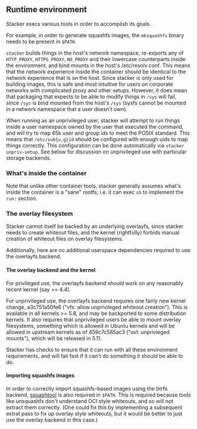 ## Runtime environment

Stacker execs various tools in order to accomplish its goals.

For example, in order to generate squashfs images, the `mksquashfs` binary
needs to be present in `$PATH`.

`stacker` builds things in the host's network namespace, re-exports any of
`HTTP_PROXY`, `HTTPS_PROXY`, `NO_PROXY` and their lowercase counterparts inside
the environment, and bind mounts in the host's /etc/resolv.conf. This means
that the network experience inside the container should be identical to the
network experience that is on the host. Since stacker is only used for building
images, this is safe and most intuitive for users on corporate networks with
complicated proxy and other setups. However, it does mean that packaging that
expects to be able to modify things in `/sys` will fail, since `/sys` is bind
mounted from the host's `/sys` (sysfs cannot be mounted in a network namespace
that a user doesn't own).

When running as an unprivileged user, stacker will attempt to run things inside
a user namespace owned by the user that executed the command, and will try to
map 65k user and group ids to meet the POSIX standard. This means that
`/etc/sub{u,g}id` should be configured with enough uids to map things
correctly. This configuration can be done automatically via `stacker
unpriv-setup`. See below for discussion on unprivileged use with particular
storage backends.

### What's inside the container

Note that unlike other container tools, stacker generally assumes what's inside
the container is a "sane" rootfs, i.e. it can exec `sh` to implement the `run:`
section.

### The overlay filesystem

Stacker cannot itself be backed by an underlying overlayfs, since stacker needs
to create whiteout files, and the kernel (rightfully) forbids manual creation
of whiteout files on overlay filesystems.

Additionally, here are no additional userspace dependencies required to use the
overlayfs backend.

#### The overlay backend and the kernel

For privileged use, the overlayfs backend should work on any reasonably recent
kernel (say >= 4.4).

For unprivileged use, the overlayfs backend requires one fairly new kernel
change, a3c751a50fe6 ("vfs: allow unprivileged whiteout creation"). This is
available in all kernels >= 5.8, and may be backported to some distribution
kernels. It also requires that unprivileged users be able to mount overlay
filesystems, something which is allowed in Ubuntu kernels and will be allowed in
upstream kernels as of 459c7c565ac3 ("ovl: unprivieged mounts"), which will be
released in 5.11.

Stacker has checks to ensure that it can run with all these environment
requirements, and will fail fast if it can't do something it should be able to
do.

#### Importing squashfs images

In order to correctly import squashfs-based images using the btrfs backend,
[squashtool](https://github.com/project-stacker/squashfs) is also required in `$PATH`. This
is required because tools like unsquashfs don't understand OCI style whiteouts,
and so will not extract them correctly. (One could fix this by implementing a
subsequent extrat pass to fix up overlay style whiteouts, but it would be
better to just use the overlay backend in this case.)
